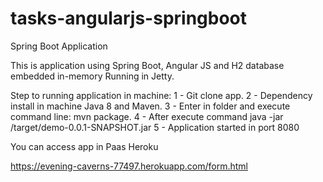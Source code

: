 # tasks-angularjs-springboot
Spring Boot Application

This is application using Spring Boot, Angular JS and H2 database embedded in-memory Running in Jetty.

Step to running application in machine:
1 - Git clone app.
2 - Dependency install in machine Java 8 and Maven.
3 - Enter in folder and execute command line: 
mvn package.
4 - After execute command java -jar /target/demo-0.0.1-SNAPSHOT.jar
5 - Application started in port 8080

You can access app in Paas Heroku

https://evening-caverns-77497.herokuapp.com/form.html

